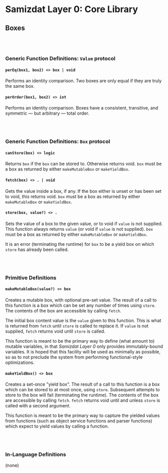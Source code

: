 Samizdat Layer 0: Core Library
==============================

Boxes
-----

<br><br>
### Generic Function Definitions: `Value` protocol

#### `perEq(box1, box2) <> box | void`

Performs an identity comparison. Two boxes are only equal if they are
truly the same box.

#### `perOrder(box1, box2) <> int`

Performs an identity comparison. Boxes have a consistent, transitive, and
symmetric &mdash; but arbitrary &mdash; total order.


<br><br>
### Generic Function Definitions: `Box` protocol

#### `canStore(box) <> logic`

Returns `box` if the `box` can be stored to. Otherwise returns void.
`box` must be a box as returned by either `makeMutableBox` or `makeYieldBox`.

#### `fetch(box) <> . | void`

Gets the value inside a box, if any. If the box either is unset or has
been set to void, this returns void. `box` must be a box as returned by
either `makeMutableBox` or `makeYieldBox`.

#### `store(box, value?) <> .`

Sets the value of a box to the given value, or to void if `value` is
not supplied. This function always returns `value` (or void if `value` is
not supplied). `box` must be a box as returned by either `makeMutableBox` or
`makeYieldBox`.

It is an error (terminating the runtime) for `box` to be a yield box on
which `store` has already been called.


<br><br>
### Primitive Definitions

#### `makeMutableBox(value?) <> box`

Creates a mutable box, with optional pre-set value. The result of a call to
this function is a box which can be set any number of times using
`store`. The contents of the box are accessible by calling `fetch`.

The initial box content value is the `value` given to this function. This
is what is returned from `fetch` until `store` is called to replace it.
If `value` is not supplied, `fetch` returns void until `store` is called.

This function is meant to be the primary way to define (what amount to)
mutable variables, in that *Samizdat Layer 0* only provides immutably-bound
variables. It is hoped that this facility will be used as minimally as
possible, so as to not preclude the system from performing functional-style
optimizations.

#### `makeYieldBox() <> box`

Creates a set-once "yield box". The result of a call to this function is a
box which can be stored to at most once, using `store`. Subsequent
attempts to store to the box will fail (terminating the runtime). The
contents of the box are accessible by calling `fetch`. `fetch` returns
void until and unless `store` is called with a second argument.

This function is meant to be the primary way to capture the yielded values
from functions (such as object service functions and parser functions) which
expect to yield values by calling a function.

<br><br>
### In-Language Definitions

(none)
